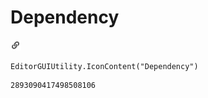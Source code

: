 # Dependency
![](/img/Dependency.png)

``` CSharp
EditorGUIUtility.IconContent("Dependency")
```
```
2893090417498508106
```
